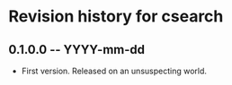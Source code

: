 # Revision history for csearch

## 0.1.0.0  -- YYYY-mm-dd

* First version. Released on an unsuspecting world.
